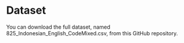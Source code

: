 # Dataset

You can download the full dataset, named 825_Indonesian_English_CodeMixed.csv, from this GitHub repository.
